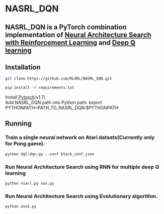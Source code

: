 # NASRL_DQN
## NASRL_DQN is a PyTorch combination implementation of [Neural Architecture Search with Reinforcement Learning](https://arxiv.org/pdf/1611.01578.pdf) and [Deep Q learning](https://www.nature.com/articles/nature14236)

## Installation
```bash
git clone https://github.com/RL4RL/NASRL_DQN.git  
```
```python
pip install -r requirements.txt
```
Install [Pytorch](https://pytorch.org/)(v1.7)  
Add NASRL_DQN path into Python path: export PYTHONPATH=PATH_TO_NASRL_DQN:$PYTHONPATH  

## Running
### Train a single neural network on Atari datsets(Currently only for Pong game).
```python
python dql/dqn.py --conf block_conf.json
```

### Run Neural Architecture Search using RNN for multiple deep Q learning

```python
python nsarl.py nas.py
```
### Run Neural Architecture Search using Evolutionary algorithm.
```python
python evo2.py
```

